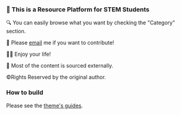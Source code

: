 ### 👋 This is a Resource Platform for STEM Students 
🔍  You can easily browse what you want by checking the "Category" section.<br>

📮  Please [email](mailto:applyforcontirbute@qinshizz.com) me if you want to contribute!<br>

🏄‍♀️  Enjoy your life!<br>

🌊  Most of the content is sourced externally.<br>

©️Rights Reserved by the original author.

### How to build 

Please see the [theme's guides](https://chirpy.cotes.page/).
